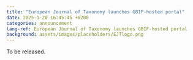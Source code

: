 ```yaml
---
title: "European Journal of Taxonomy launches GBIF-hosted portal"
date: 2025-1-20 16:45:45 +0200
categories: announcement
lang-ref: European Journal of Taxonomy launches GBIF-hosted portal
background: assets/images/placeholders/EJTlogo.png
---
```

To be released.
